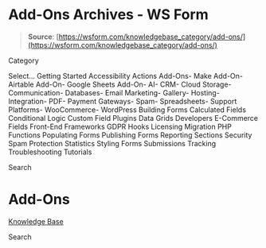 # Add-Ons Archives - WS Form

> **Source**: [https://wsform.com/knowledgebase_category/add-ons/](https://wsform.com/knowledgebase_category/add-ons/)


Category

Select...
 Getting Started Accessibility Actions Add-Ons- Make Add-On- Airtable Add-On- Google Sheets Add-On- AI- CRM- Cloud Storage- Communication- Databases- Email Marketing- Gallery- Hosting- Integration- PDF- Payment Gateways- Spam- Spreadsheets- Support Platforms- WooCommerce- WordPress Building Forms Calculated Fields Conditional Logic Custom Field Plugins Data Grids Developers E-Commerce Fields Front-End Frameworks GDPR Hooks Licensing Migration PHP Functions Populating Forms Publishing Forms Reporting Sections Security Spam Protection Statistics Styling Forms Submissions Tracking Troubleshooting Tutorials

Search

# Add-Ons

 

[Knowledge Base](https://wsform.com/knowledgebase/)

Search

